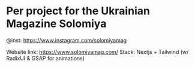 # Per project for the Ukrainian Magazine Solomiya
@inst: https://www.instagram.com/solomiyamag


Website link: https://www.solomiyamag.com/
Stack: Nextjs + Tailwind (w/ RadixUI & GSAP for animations)

